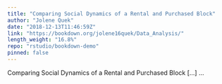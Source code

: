 ```yaml
---
title: "Comparing Social Dynamics of a Rental and Purchased Block"
author: "Jolene Quek"
date: "2018-12-13T11:46:59Z"
link: "https://bookdown.org/jolene16quek/Data_Analysis/"
length_weight: "16.8%"
repo: "rstudio/bookdown-demo"
pinned: false
---
```


Comparing Social Dynamics of a Rental and Purchased Block [...]  ...
